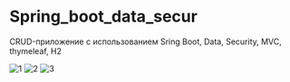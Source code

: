 # Spring_boot_data_secur
CRUD-приложение с использованием Sring Boot, Data, Security, MVC, thymeleaf, H2

![1](https://user-images.githubusercontent.com/45228660/57568801-db4d4700-73f4-11e9-9da5-33b9536b90c6.png)
![2](https://user-images.githubusercontent.com/45228660/57568804-e30ceb80-73f4-11e9-9683-c3138e75580d.png)
![3](https://user-images.githubusercontent.com/45228660/57568806-e7d19f80-73f4-11e9-9746-6d411f006764.png)
